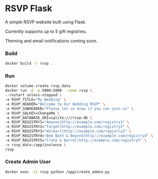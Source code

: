 # RSVP Flask
A simple RSVP website built using Flask.

Currently supports up to 5 gift registries.

Theming and email notifications coming soon.

### Build

```bash
docker build -t rsvp .
```

### Run

```bash
docker volume create rsvp_data
docker run -d -p 5000:5000 --name rsvp \
--restart unless-stopped \
-e RSVP_TITLE="My Wedding" \
-e RSVP_HEADER="Welcome to Our Wedding RSVP" \
-e RSVP_SUBHEADER="Please let us know if you can join us" \
-e RSVP_SQLKEY=ChangeMe \
-e RSVP_DATABASE_URI=sqlite:///rsvp.db \
-e RSVP_REGISTRY1="Amazon|http://example.com/registry1" \
-e RSVP_REGISTRY2="Target|http://example.com/registry2" \
-e RSVP_REGISTRY3="Walmart|http://example.com/registry3" \
-e RSVP_REGISTRY4="Bed Bath & Beyond|http://example.com/registry4" \
-e RSVP_REGISTRY5="Crate & Barrel|http://example.com/registry5" \
-v rsvp_data:/app/instance \
rsvp
```

### Create Admin User

```bash
docker exec -it rsvp python /app/create_admin.py
```